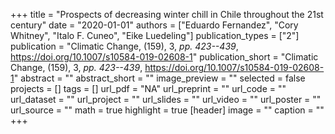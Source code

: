 +++
title = "Prospects of decreasing winter chill in Chile throughout the 21st century"
date = "2020-01-01"
authors = ["Eduardo Fernandez", "Cory Whitney", "Italo F. Cuneo", "Eike Luedeling"]
publication_types = ["2"]
publication = "Climatic Change, (159), 3, _pp. 423--439_, https://doi.org/10.1007/s10584-019-02608-1"
publication_short = "Climatic Change, (159), 3, _pp. 423--439_, https://doi.org/10.1007/s10584-019-02608-1"
abstract = ""
abstract_short = ""
image_preview = ""
selected = false
projects = []
tags = []
url_pdf = "NA"
url_preprint = ""
url_code = ""
url_dataset = ""
url_project = ""
url_slides = ""
url_video = ""
url_poster = ""
url_source = ""
math = true
highlight = true
[header]
image = ""
caption = ""
+++
